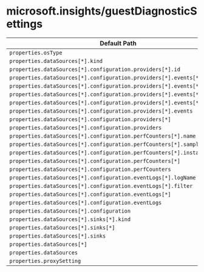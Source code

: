 # microsoft.insights/guestDiagnosticSettings

| Default Path | Alias |
|---|---|
| `properties.osType` | `Microsoft.Insights/guestDiagnosticSettings/osType` |
| `properties.dataSources[*].kind` | `Microsoft.Insights/guestDiagnosticSettings/dataSources[*].kind` |
| `properties.dataSources[*].configuration.providers[*].id` | `Microsoft.Insights/guestDiagnosticSettings/dataSources[*].configuration.providers[*].id` |
| `properties.dataSources[*].configuration.providers[*].events[*].name` | `Microsoft.Insights/guestDiagnosticSettings/dataSources[*].configuration.providers[*].events[*].name` |
| `properties.dataSources[*].configuration.providers[*].events[*].id` | `Microsoft.Insights/guestDiagnosticSettings/dataSources[*].configuration.providers[*].events[*].id` |
| `properties.dataSources[*].configuration.providers[*].events[*].filter` | `Microsoft.Insights/guestDiagnosticSettings/dataSources[*].configuration.providers[*].events[*].filter` |
| `properties.dataSources[*].configuration.providers[*].events[*]` | `Microsoft.Insights/guestDiagnosticSettings/dataSources[*].configuration.providers[*].events[*]` |
| `properties.dataSources[*].configuration.providers[*].events` | `Microsoft.Insights/guestDiagnosticSettings/dataSources[*].configuration.providers[*].events` |
| `properties.dataSources[*].configuration.providers[*]` | `Microsoft.Insights/guestDiagnosticSettings/dataSources[*].configuration.providers[*]` |
| `properties.dataSources[*].configuration.providers` | `Microsoft.Insights/guestDiagnosticSettings/dataSources[*].configuration.providers` |
| `properties.dataSources[*].configuration.perfCounters[*].name` | `Microsoft.Insights/guestDiagnosticSettings/dataSources[*].configuration.perfCounters[*].name` |
| `properties.dataSources[*].configuration.perfCounters[*].samplingPeriod` | `Microsoft.Insights/guestDiagnosticSettings/dataSources[*].configuration.perfCounters[*].samplingPeriod` |
| `properties.dataSources[*].configuration.perfCounters[*].instance` | `Microsoft.Insights/guestDiagnosticSettings/dataSources[*].configuration.perfCounters[*].instance` |
| `properties.dataSources[*].configuration.perfCounters[*]` | `Microsoft.Insights/guestDiagnosticSettings/dataSources[*].configuration.perfCounters[*]` |
| `properties.dataSources[*].configuration.perfCounters` | `Microsoft.Insights/guestDiagnosticSettings/dataSources[*].configuration.perfCounters` |
| `properties.dataSources[*].configuration.eventLogs[*].logName` | `Microsoft.Insights/guestDiagnosticSettings/dataSources[*].configuration.eventLogs[*].logName` |
| `properties.dataSources[*].configuration.eventLogs[*].filter` | `Microsoft.Insights/guestDiagnosticSettings/dataSources[*].configuration.eventLogs[*].filter` |
| `properties.dataSources[*].configuration.eventLogs[*]` | `Microsoft.Insights/guestDiagnosticSettings/dataSources[*].configuration.eventLogs[*]` |
| `properties.dataSources[*].configuration.eventLogs` | `Microsoft.Insights/guestDiagnosticSettings/dataSources[*].configuration.eventLogs` |
| `properties.dataSources[*].configuration` | `Microsoft.Insights/guestDiagnosticSettings/dataSources[*].configuration` |
| `properties.dataSources[*].sinks[*].kind` | `Microsoft.Insights/guestDiagnosticSettings/dataSources[*].sinks[*].kind` |
| `properties.dataSources[*].sinks[*]` | `Microsoft.Insights/guestDiagnosticSettings/dataSources[*].sinks[*]` |
| `properties.dataSources[*].sinks` | `Microsoft.Insights/guestDiagnosticSettings/dataSources[*].sinks` |
| `properties.dataSources[*]` | `Microsoft.Insights/guestDiagnosticSettings/dataSources[*]` |
| `properties.dataSources` | `Microsoft.Insights/guestDiagnosticSettings/dataSources` |
| `properties.proxySetting` | `Microsoft.Insights/guestDiagnosticSettings/proxySetting` |

